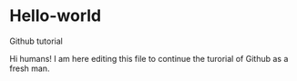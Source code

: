 # Hello-world
Github tutorial

Hi humans!
  I am here editing this file to continue the turorial of Github as a fresh man.
